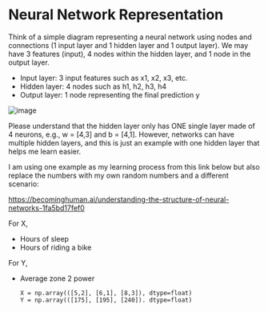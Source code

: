 # Neural Network Representation

Think of a simple diagram representing a neural network using nodes and connections (1 input layer and 1 hidden layer and 1 output layer). We may have 3 features (input), 4 nodes within the hidden layer, and 1 node in the output layer. 
* Input layer: 3 input features such as x1, x2, x3, etc.
* Hidden layer: 4 nodes such as h1, h2, h3, h4
* Output layer: 1 node representing the final prediction y 

![image](https://github.com/user-attachments/assets/d2b3fc9c-afbb-46b6-9dee-0e7eb9906f1e)

Please understand that the hidden layer only has ONE single layer made of 4 neurons, e.g., w = [4,3] and b = [4,1]. However, networks can have multiple hidden layers, and this is just an example with one hidden layer that helps me learn easier. 

I am using one example as my learning process from this link below but also replace the numbers with my own random numbers and a different scenario:

https://becominghuman.ai/understanding-the-structure-of-neural-networks-1fa5bd17fef0

For X,
* Hours of sleep
* Hours of riding a bike

For Y, 
* Average zone 2 power

      X = np.array(([5,2], [6,1], [8,3]), dtype=float)
      Y = np.array(([175], [195], [240]). dtype=float)
